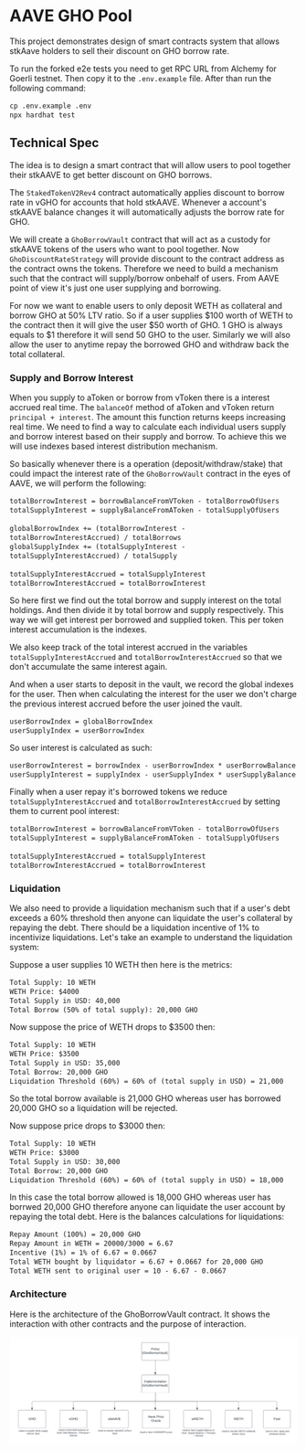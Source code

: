 # AAVE GHO Pool

This project demonstrates design of smart contracts system that allows stkAave holders to sell their discount on GHO borrow rate.

To run the forked e2e tests you need to get RPC URL from Alchemy for Goerli testnet. Then copy it to the `.env.example` file. After than run the following command:

```
cp .env.example .env
npx hardhat test
```

## Technical Spec

The idea is to design a smart contract that will allow users to pool together their stkAAVE to get better discount on GHO borrows.

The `StakedTokenV2Rev4` contract automatically applies discount to borrow rate in vGHO for accounts that hold stkAAVE. Whenever a account's stkAAVE balance changes it will automatically adjusts the borrow rate for GHO. 

We will create a `GhoBorrowVault` contract that will act as a custody for stkAAVE tokens of the users who want to pool together. Now `GhoDiscountRateStrategy` will provide discount to the contract address as the contract owns the tokens. Therefore we need to build a mechanism such that the contract will supply/borrow onbehalf of users. From AAVE point of view it's just one user supplying and borrowing. 

For now we want to enable users to only deposit WETH as collateral and borrow GHO at 50% LTV ratio. So if a user supplies $100 worth of WETH to the contract then it will give the user $50 worth of GHO. 1 GHO is always equals to $1 therefore it will send 50 GHO to the user. Similarly we will also allow the user to anytime repay the borrowed GHO and withdraw back the total collateral. 

### Supply and Borrow Interest

When you supply to aToken or borrow from vToken there is a interest accrued real time. The `balanceOf` method of aToken and vToken return `principal + interest`. The amount this function returns keeps increasing real time. We need to find a way to calculate each individual users supply and borrow interest based on their supply and borrow. To achieve this we will use indexes based interest distribution mechanism.

So basically whenever there is a operation (deposit/withdraw/stake) that could impact the interest rate of the `GhoBorrowVault` contract in the eyes of AAVE, we will perform the following:

```
totalBorrowInterest = borrowBalanceFromVToken - totalBorrowOfUsers
totalSupplyInterest = supplyBalanceFromAToken - totalSupplyOfUsers

globalBorrowIndex += (totalBorrowInterest - totalBorrowInterestAccrued) / totalBorrows
globalSupplyIndex += (totalSupplyInterest - totalSupplyInterestAccrued) / totalSupply

totalSupplyInterestAccrued = totalSupplyInterest
totalBorrowInterestAccrued = totalBorrowInterest
```

So here first we find out the total borrow and supply interest on the total holdings. And then divide it by total borrow and supply respectively. This way we will get interest per borrowed and supplied token. This per token interest accumulation is the indexes. 

We also keep track of the total interest accrued in the variables `totalSupplyInterestAccrued` and `totalBorrowInterestAccrued` so that we don't accumulate the same interest again.

And when a user starts to deposit in the vault, we record the global indexes for the user. Then when calculating the interest for the user we don't charge the previous interest accrued before the user joined the vault. 

```
userBorrowIndex = globalBorrowIndex
userSupplyIndex = userBorrowIndex
```

So user interest is calculated as such:

```
userBorrowInterest = borrowIndex - userBorrowIndex * userBorrowBalance
userSupplyInterest = supplyIndex - userSupplyIndex * userSupplyBalance
```

Finally when a user repay it's borrowed tokens we reduce `totalSupplyInterestAccrued` and `totalBorrowInterestAccrued` by setting them to current pool interest:

```
totalBorrowInterest = borrowBalanceFromVToken - totalBorrowOfUsers
totalSupplyInterest = supplyBalanceFromAToken - totalSupplyOfUsers

totalSupplyInterestAccrued = totalSupplyInterest
totalBorrowInterestAccrued = totalBorrowInterest
```

### Liquidation

We also need to provide a liquidation mechanism such that if a user's debt exceeds a 60% threshold then anyone can liquidate the user's collateral by repaying the debt. There should be a liquidation incentive of 1% to incentivize liquidations. Let's take an example to understand the liquidation system:

Suppose a user supplies 10 WETH then here is the metrics:

```
Total Supply: 10 WETH
WETH Price: $4000
Total Supply in USD: 40,000 
Total Borrow (50% of total supply): 20,000 GHO
```

Now suppose the price of WETH drops to $3500 then:

```
Total Supply: 10 WETH
WETH Price: $3500
Total Supply in USD: 35,000 
Total Borrow: 20,000 GHO
Liquidation Threshold (60%) = 60% of (total supply in USD) = 21,000 
```

So the total borrow available is 21,000 GHO whereas user has borrowed 20,000 GHO so a liquidation will be rejected.

Now suppose price drops to $3000 then:

```
Total Supply: 10 WETH
WETH Price: $3000
Total Supply in USD: 30,000 
Total Borrow: 20,000 GHO
Liquidation Threshold (60%) = 60% of (total supply in USD) = 18,000
```

In this case the total borrow allowed is 18,000 GHO whereas user has borrwed 20,000 GHO therefore anyone can liquidate the user account by repaying the total debt. Here is the balances calculations for liquidations:

```
Repay Amount (100%) = 20,000 GHO
Repay Amount in WETH = 20000/3000 = 6.67
Incentive (1%) = 1% of 6.67 = 0.0667
Total WETH bought by liquidator = 6.67 + 0.0667 for 20,000 GHO
Total WETH sent to original user = 10 - 6.67 - 0.0667
```

### Architecture

Here is the architecture of the GhoBorrowVault contract. It shows the interaction with other contracts and the purpose of interaction.

<img alt="image" src="./images/contract_architecture.png">
